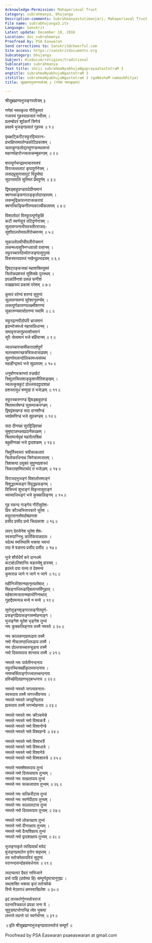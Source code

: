 ```yaml
---
Acknowledge-Permission: Mahaperiaval Trust
Category: subrahmanya, bhujanga
Description-comments: Subrahmanyastutimanjari, Mahaperiaval Trust
File name: subrabhujanga3.itx
Language: Sanskrit
Latest update: December 18, 2016
Location: doc_subrahmanya
Proofread by: PSA Easwaran
Send corrections to: Sanskrit@cheerful.com
Site access: https://sanskritdocuments.org
Subcategory: bhujanga
Subject: Hinduism/religion/traditional
Sublocation: subrahmanya
Text title: shrii subrahmaNyabhujaNgaprayaatastotraM 3
engtitle: subrahmaNyabhujaNgastotraM 3
itxtitle: subrahmaNyabhujaNgastotram 3 (gaNeshaM namaskRitya)
title: सुब्रह्मण्यभुजण्गस्तोत्रम् ३ (गणेशं नमस्कृइत्य)

---
```

  
 श्रीसुब्रह्मण्यभुजङ्गस्तोत्रम् ३   
  
गणेशं नमस्कृत्य गौरीकुमारं  
गजास्यं गुहस्याग्रजातं गभीरम् ।  
प्रलम्बोदरं शूर्पकर्णं त्रिणेत्रं  
प्रवक्ष्ये भुजङ्गप्रयातं गुहस्य ॥ १॥  
  
पृथक्षट्किरीटस्फुरद्दिव्यरत्न-  
प्रभाक्षिप्तमार्ताण्डकोटिप्रकाशम् ।  
चलत्कुण्डलोद्यत्सुगण्डस्थलान्तं  
महानर्घहारोज्ज्वलत्कम्बुकण्ठम् ॥ २॥  
  
शरत्पूर्णचन्द्रप्रभाचारुवक्त्रं  
विराजल्ललाटं कृपापूर्णनेत्रम् ।  
लसद्भ्रूसुनासापुटं विद्रुमोष्ठं  
सुदन्तावलिं सुस्मितं प्रेमपूर्णम् ॥ ३॥  
  
द्विषड्बाहुदण्डाग्रदेदीप्यमानं  
क्वणत्कङ्कणालङ्कृतोदारहस्तम् ।  
लसन्मुद्रिकारत्नराजत्कराग्रं  
क्वणत्किङ्किणीरम्यकाञ्चीकलापम् ॥ ४॥  
  
विशालोदरं विस्फुरत्पूर्णकुक्षिं  
कटौ स्वर्णसूत्रं तटिद्वर्णगात्रम् ।  
सुलावण्यनाभीसरस्तीरराजत्-  
सुशौवालरोमावलीरोचमानम् ॥ ५॥  
  
सुकल्लोलवीचीवलीरोचमानं  
लसन्मध्यसुस्निग्धवासो वसानम् ।  
स्फुरच्चारुदिव्योरुजङ्घासुगुल्फं  
विकस्वत्पदाब्जं नखेन्दुप्रभाढ्यम् ॥ ६॥  
  
द्विषट्पङ्कजाक्षं महाशक्तियुक्तं  
त्रिलोकप्रशस्तं सुशिक्के पुरस्थम् ।  
प्रपन्नार्तिनाशं प्रसन्नं फणीशं  
परब्रह्मरूपं प्रकाशं परेशम् ॥ ७॥  
  
कुमारं वरेण्यं शरण्यं सुपुण्यं  
सुलावण्यपण्यं सुरेशानुवर्ण्यम् ।  
लसत्पूर्णकारुण्यलक्ष्मीशगण्यं  
सुकारुण्यमार्याग्रगण्यं नमामि ॥ ८॥  
  
स्फुरद्रत्नपीठोपरि भ्राजमानं  
हृदम्भोजमध्ये महासन्निधानम् ।  
समावृत्तजानुप्रभाशोभमानं  
सुरैः सेव्यमानं भजे बर्हियानम् ॥ ९॥  
  
ज्वलच्चारुचामीकरादर्शपूर्णं  
चलच्चामरच्छत्रचित्रध्वजाढ्यम् ।  
सुवर्णामलान्दोलिकामध्यसंस्थं  
महाहीन्द्ररूपं भजे सुप्रतापम् ॥ १०॥  
  
धनुर्बाणचक्राभयं वज्रखेटं  
त्रिशूलासिपाशाङ्कुशाभीतिशङ्खम् ।  
ज्वलत्कुक्कुटं प्रोल्लसद्द्वादशाक्षं  
प्रशस्तायुधं षण्मुखं तं भजेऽहम् ॥ ११॥  
  
स्फुरच्चारुगण्डं द्विषड्बाहुदण्डं  
श्रितामर्त्यषण्डं सुसम्पत्करण्डम् ।  
द्विषद्वंशखण्डं सदा दानशौण्डं  
भवप्रेमपिण्डं भजे सुप्रचण्डम् ॥ १२॥  
  
सदा दीनपक्षं सुरद्विड्विपक्षं  
सुमृष्टान्नभक्ष्यप्रदानैकदक्षम् ।  
श्रितामर्त्यवृक्षं महादैत्यशिक्षं  
बहुक्षीणपक्षं भजे द्वादशाक्षम् ॥ १३॥  
  
त्रिमूर्तिस्वरूपं त्रयीसत्कलापं  
त्रिलोकाधिनाथं त्रिणेत्रात्मजातम् ।  
त्रिशक्त्या प्रयुक्तं सुपुण्यप्रशस्तं  
त्रिकालज्ञमिष्टार्थदं तं भजेऽहम् ॥ १४॥  
  
विराजद्भुजङ्गं विशालोत्तमाङ्गं  
विशुद्धात्मसङ्गं विवृद्धप्रसङ्गम् ।  
विचिन्त्यं शुभाङ्गं विकृत्तासुराङ्गं  
भवव्याधिभङ्गं भजे कुक्कलिङ्गम् ॥ १५॥  
  
गुह स्कन्द गाङ्गेय गौरीसुतेश-  
प्रिय क्रौञ्चभित्तारकारे सुरेश ।  
मयूरासनाशेषदोषप्रणाश  
प्रसीद प्रसीद प्रभो चित्प्रकाश ॥ १६॥  
  
लपन् देवसेनेश भूतेश शेष-  
स्वरूपाग्निभूः कार्तिकेयान्नदातः ।  
यदेत्थं स्मरिष्यामि भक्त्या भवन्तं  
तदा मे षडास्य प्रसीद प्रसीद ॥ १७॥  
  
भुजे शौर्यधैर्यं करे दानधर्मः  
कटाक्षेऽतिशान्तिः षडास्येषु हास्यम् ।  
हृदब्जे दया यस्य तं देवमन्यं  
कुमारान्न जाने न जाने न जाने ॥ १८॥  
  
महीनिर्जरेशान्महानृत्यतोषात् ।  
विहङ्गाधिरूढाद्बिलान्तर्विगूढात् ।  
महेशात्मजातान्महाभोगिनाथात्  
गुहाद्दैवमन्यन्न मन्ये न मन्ये ॥ १९॥  
  
सुरोत्तुङ्गशृङ्गारसङ्गीतपूर्ण-  
प्रसङ्गप्रियासङ्गसम्मोहनाङ्ग ।  
भुजङ्गेश भूतेश भृङ्गेश तुभ्यं  
नमः कुक्कलिङ्गाय तस्मै नमस्ते ॥ २०॥  
  
नमः कालकण्ठप्ररूढाय तस्मै  
नमो नीकलण्ठाधिरूढाय तस्मै ।  
नमः प्रोल्लसच्चारुचूडाय तस्मै  
नमो दिव्यरूपाय शान्ताय तस्मै ॥ २१॥  
  
नमस्ते नमः पार्वतीनन्दनाय  
स्फुरच्चित्रबर्हीकृतस्यन्दनाय ।  
नमश्चर्चिताङ्गोज्ज्वलच्चन्दनाय  
प्रविच्छेदितप्राणभृद्बन्धनाय ॥ २२॥  
  
नमस्ते नमस्ते जगत्पावनात्त-  
स्वरूपाय तस्मै जगज्जीवनाय ।  
नमस्ते नमस्ते जगद्वन्दिताय  
ह्यरूपाय तस्मै जगन्मोहनाय ॥ २३॥  
  
नमस्ते नमस्ते नमः क्रौञ्चभेत्त्रे  
नमस्ते नमस्ते नमो विश्वकर्त्रे ।  
नमस्ते नमस्ते नमो विश्वगोप्त्रे  
नमस्ते नमस्ते नमो विश्वहन्त्रे ॥ २४॥  
  
नमस्ते नमस्ते नमो विश्वभर्त्रे  
नमस्ते नमस्ते नमो विश्वधात्रे ।  
नमस्ते नमस्ते नमो विश्वनेत्रे  
नमस्ते नमस्ते नमो विश्वशास्त्रे ॥ २५॥  
  
नमस्ते नमश्शेषरूपाय तुभ्यं  
नमस्ते नमो दिव्यचापाय तुभ्यम् ।  
नमस्ते नमः सत्प्रतापाय तुभ्यं  
नमस्ते नमः सत्कलापाय तुभ्यम् ॥ २६॥  
  
नमस्ते नमः सत्किरीटाय तुभ्यं  
नमस्ते नमः स्वर्णपीठाय तुभ्यम् ।  
नमस्ते नमः सल्ललाटाय तुभ्यं  
नमस्ते नमो दिव्यरूपाय तुभ्यम् ॥ २७॥  
  
नमस्ते नमो लोकरक्षाय तुभ्यं  
नमस्ते नमो दीनरक्षाय तुभ्यम् ।  
नमस्ते नमो दैत्यशिक्षाय तुभ्यं  
नमस्ते नमो द्वादशाक्षाय तुभ्यम् ॥ २८॥  
  
भुजङ्गाकृते त्वत्प्रियार्थं मयेदं  
बुजङ्गप्रयातेन वृत्तेन क्लृप्तम् ।  
तव स्तोत्रमेतत्पवित्रं सुपुण्यं  
परानन्दसन्दोहसंवर्धनाय ॥ २९॥  
  
त्वदन्यत्परं दैवतं नाभिजाने  
प्रभो पाहि (प्रपोष्या हि) सम्पूर्णदृष्ट्यानुगृह्य ।  
यथाशक्ति भक्त्या कृतं स्तोत्रमेकं  
विभो मेऽपराधं क्षमस्वाखिलेश ॥ ३०॥  
  
इदं तारकारेर्गुणस्तोत्रराजं  
पठन्तस्त्रिकालं प्रपन्ना जना ये ।  
सुपुत्राष्टभोगानिह त्वेव भुक्त्वा  
लभन्ते तदन्ते परं स्वर्गभोगम् ॥ ३१॥  
  
॥ इति श्रीसुब्रह्मण्यभुजङ्गप्रयातस्तोत्रं सम्पूर्णं ॥  
  
  
  
  
  
Proofread by PSA Easwaran psaeaswaran at gmail.com  
  
